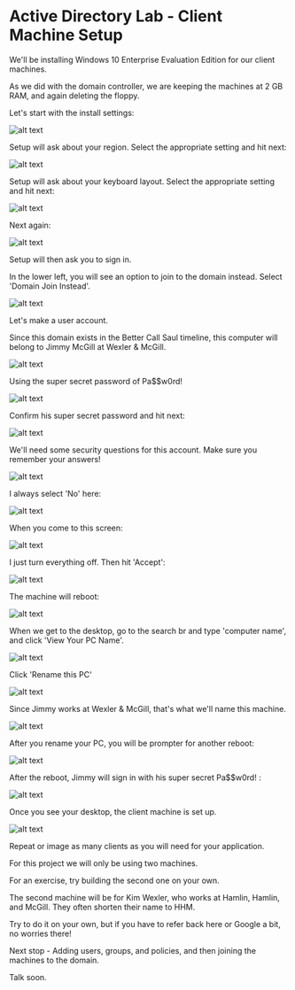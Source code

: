 # Active Directory Lab - Client Machine Setup




We'll be installing Windows 10 Enterprise Evaluation Edition for our client machines.

As we did with the domain controller, we are keeping the machines at 2 GB RAM, and again deleting the floppy.

Let's start with the install settings:

![alt text](https://github.com/robertsledge/ActiveDirectoryLab/blob/main/media/33.JPG)

Setup will ask about your region. Select the appropriate setting and hit next:

![alt text](https://github.com/robertsledge/ActiveDirectoryLab/blob/main/media/34.JPG)

Setup will ask about your keyboard layout. Select the appropriate setting and hit next:

![alt text](https://github.com/robertsledge/ActiveDirectoryLab/blob/main/media/35.JPG)

Next again:

![alt text](https://github.com/robertsledge/ActiveDirectoryLab/blob/main/media/36.JPG)

Setup will then ask you to sign in.

In the lower left, you will see an option to join to the domain instead. Select 'Domain Join Instead'.

![alt text](https://github.com/robertsledge/ActiveDirectoryLab/blob/main/media/37.JPG)

Let's make a user account. 

Since this domain exists in the Better Call Saul timeline, this computer will belong to Jimmy McGill at Wexler & McGill.

![alt text](https://github.com/robertsledge/ActiveDirectoryLab/blob/main/media/38.JPG)

Using the super secret password of Pa$$w0rd!

![alt text](https://github.com/robertsledge/ActiveDirectoryLab/blob/main/media/39.JPG)

Confirm his super secret password and hit next:

![alt text](https://github.com/robertsledge/ActiveDirectoryLab/blob/main/media/40.JPG)

We'll need some security questions for this account. Make sure you remember your answers!

![alt text](https://github.com/robertsledge/ActiveDirectoryLab/blob/main/media/41.JPG)

I always select 'No' here:

![alt text](https://github.com/robertsledge/ActiveDirectoryLab/blob/main/media/42.JPG)

When you come to this screen:

![alt text](https://github.com/robertsledge/ActiveDirectoryLab/blob/main/media/43.JPG)

I just turn everything off. Then hit 'Accept':

![alt text](https://github.com/robertsledge/ActiveDirectoryLab/blob/main/media/44.JPG)

The machine will reboot:

![alt text](https://github.com/robertsledge/ActiveDirectoryLab/blob/main/media/45.JPG)

When we get to the desktop, go to the search br and type 'computer name', and click 'View Your PC Name'.

![alt text](https://github.com/robertsledge/ActiveDirectoryLab/blob/main/media/46.JPG)

Click 'Rename this PC'

![alt text](https://github.com/robertsledge/ActiveDirectoryLab/blob/main/media/47.JPG)

Since Jimmy works at Wexler & McGill, that's what we'll name this machine.

![alt text](https://github.com/robertsledge/ActiveDirectoryLab/blob/main/media/48.JPG)

After you rename your PC, you will be prompter for another reboot:

![alt text](https://github.com/robertsledge/ActiveDirectoryLab/blob/main/media/49.JPG)

After the reboot, Jimmy will sign in with his super secret Pa$$w0rd! :

![alt text](https://github.com/robertsledge/ActiveDirectoryLab/blob/main/media/50.JPG)

Once you see your desktop, the client machine is set up.

![alt text](https://github.com/robertsledge/ActiveDirectoryLab/blob/main/media/51.JPG)

Repeat or image as many clients as you will need for your application. 

For this project we will only be using two machines. 

For an exercise, try building the second one on your own. 

The second machine will be for Kim Wexler, who works at Hamlin, Hamlin, and McGill. They often shorten their name to HHM.

Try to do it on your own, but if you have to refer back here or Google a bit, no worries there!

Next stop - Adding users, groups, and policies, and then joining the machines to the domain.

Talk soon.





